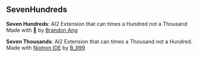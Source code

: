 ## SevenHundreds

**Seven Hundreds**:
AI2 Extension that can times a Hundred not a Thousand
Made with 💖 by <a href="https://community.kodular.io/u/brandon_ang/summary">Brandon Ang</a>

**Seven Thousands**:
AI2 Extension that can times a Thousand not a Hundred.
Made with <a href="https://ide.niotron.com">Niotron IDE</a> by <a href="https://community.niotron.com/u/b_999/summary">B_999</a>
